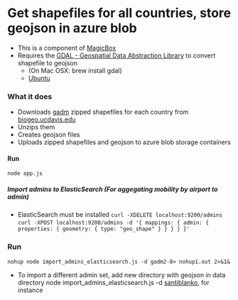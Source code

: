 # Get shapefiles for all countries, store geojson in azure blob
- This is a component of [MagicBox](https://github.com/unicef/magicbox/wiki)
- Requires the [GDAL - Geospatial Data Abstraction Library](http://www.gdal.org/) to convert shapefile to geojson
    - (On Mac OSX: brew install gdal)
    - [Ubuntu](http://www.sarasafavi.com/installing-gdalogr-on-ubuntu.html)

### What it does
- Downloads [gadm]( http://gadm.org) zipped shapefiles for each country from [biogeo.ucdavis.edu](http://biogeo.ucdavis.edu)
- Unzips them
- Creates geojson files
- Uploads zipped shapefiles and geojson to azure blob storage containers

#### Run
    node app.js


##### Import admins to ElasticSearch (For aggegating mobility by airport to admin)
- ElasticSearch must be installed
`curl -XDELETE localhost:9200/admins`
`curl -XPOST localhost:9200/admins -d '{
  mappings: {
    admin: {
      properties: {
        geometry: {
          type: "geo_shape"
        }
      }
    }
  }
}'
`
### Run
    nohup node import_admins_elasticsearch.js -d gadm2-8> nohup1.out 2>&1&

- To import a different admin set, add new directory with geojson in data directory
    node import_admins_elasticsearch.js -d <name of directory>
[santiblanko](https://github.com/santiblanko/colombia.geojson), for instance
